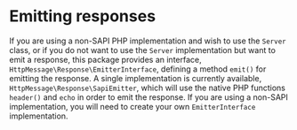 # Emitting responses

If you are using a non-SAPI PHP implementation and wish to use the `Server` class, or if you do not
want to use the `Server` implementation but want to emit a response, this package provides an
interface, `HttpMessage\Response\EmitterInterface`, defining a method `emit()` for emitting the
response. A single implementation is currently available, `HttpMessage\Response\SapiEmitter`,
which will use the native PHP functions `header()` and `echo` in order to emit the response. If you
are using a non-SAPI implementation, you will need to create your own `EmitterInterface`
implementation.
